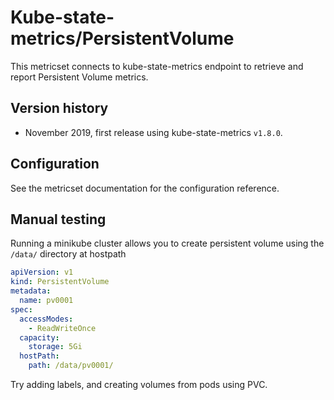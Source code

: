 # Kube-state-metrics/PersistentVolume


This metricset connects to kube-state-metrics endpoint to retrieve and report Persistent Volume metrics.

## Version history

- November 2019, first release using kube-state-metrics `v1.8.0`.

## Configuration

See the metricset documentation for the configuration reference.

## Manual testing

Running a minikube cluster allows you to create persistent volume using the `/data/` directory at hostpath

```yaml
apiVersion: v1
kind: PersistentVolume
metadata:
  name: pv0001
spec:
  accessModes:
    - ReadWriteOnce
  capacity:
    storage: 5Gi
  hostPath:
    path: /data/pv0001/
```

Try adding labels, and creating volumes from pods using PVC.